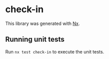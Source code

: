 # check-in

This library was generated with [Nx](https://nx.dev).

## Running unit tests

Run `nx test check-in` to execute the unit tests.
